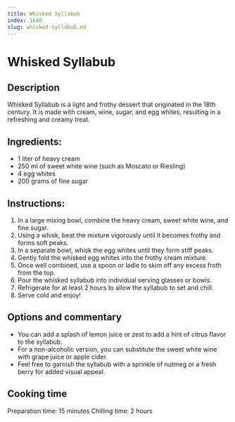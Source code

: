 ```yaml
---
title: Whisked Syllabub
index: 1640
slug: whisked-syllabub.md
---
```


# Whisked Syllabub

## Description
Whisked Syllabub is a light and frothy dessert that originated in the 18th century. It is made with cream, wine, sugar, and egg whites, resulting in a refreshing and creamy treat.

## Ingredients:
- 1 liter of heavy cream
- 250 ml of sweet white wine (such as Moscato or Riesling)
- 4 egg whites
- 200 grams of fine sugar

## Instructions:
1. In a large mixing bowl, combine the heavy cream, sweet white wine, and fine sugar.
2. Using a whisk, beat the mixture vigorously until it becomes frothy and forms soft peaks.
3. In a separate bowl, whisk the egg whites until they form stiff peaks.
4. Gently fold the whisked egg whites into the frothy cream mixture.
5. Once well combined, use a spoon or ladle to skim off any excess froth from the top.
6. Pour the whisked syllabub into individual serving glasses or bowls.
7. Refrigerate for at least 2 hours to allow the syllabub to set and chill.
8. Serve cold and enjoy!

## Options and commentary
- You can add a splash of lemon juice or zest to add a hint of citrus flavor to the syllabub.
- For a non-alcoholic version, you can substitute the sweet white wine with grape juice or apple cider.
- Feel free to garnish the syllabub with a sprinkle of nutmeg or a fresh berry for added visual appeal.

## Cooking time
Preparation time: 15 minutes
Chilling time: 2 hours